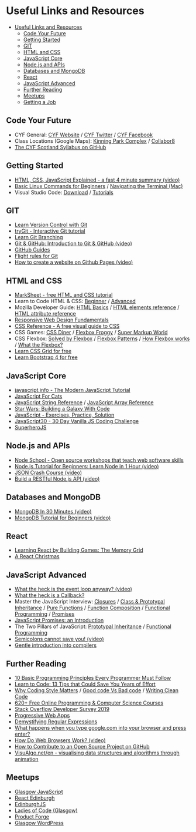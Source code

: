 # Useful Links and Resources

- [Useful Links and Resources](#useful-links-and-resources)
  - [Code Your Future](#code-your-future)
  - [Getting Started](#getting-started)
  - [GIT](#git)
  - [HTML and CSS](#html-and-css)
  - [JavaScript Core](#javascript-core)
  - [Node.js and APIs](#nodejs-and-apis)
  - [Databases and MongoDB](#databases-and-mongodb)
  - [React](#react)
  - [JavaScript Advanced](#javascript-advanced)
  - [Further Reading](#further-reading)
  - [Meetups](#meetups)
  - [Getting a Job](#getting-a-job)

## Code Your Future

- CYF General:
  [CYF Website](https://codeyourfuture.io/) /
  [CYF Twitter](https://twitter.com/CodeYourFuture_/) /
  [CYF Facebook](https://www.facebook.com/codeyourfuture.io)
- Class Locations (Google Maps):
  [Kinning Park Complex](https://goo.gl/maps/ur4jmj2H83R2) /
  [Collabor8](https://goo.gl/maps/C6aFxhqyvqz)
- [The CYF Scotland Syllabus on GitHub](https://github.com/CodeYourFuture/syllabus/tree/scotland)

## Getting Started

- [HTML, CSS, JavaScript Explained - a fast 4 minute summary (video)](https://www.youtube.com/watch?v=gT0Lh1eYk78)
- [Basic Linux Commands for Beginners](https://maker.pro/linux/tutorial/basic-linux-commands-for-beginners)
  / [Navigating the Terminal (Mac)](https://computers.tutsplus.com/tutorials/navigating-the-terminal-a-gentle-introduction--mac-3855)
- Visual Studio Code:
  [Download](https://code.visualstudio.com/download) /
  [Tutorials](https://code.visualstudio.com/docs/getstarted/introvideos)

## GIT

- [Learn Version Control with Git](https://www.git-tower.com/learn/git/videos/)
- [tryGit - Interactive Git tutorial](https://try.github.io)
- [Learn Git Branching](https://learngitbranching.js.org/)
- [Git & GitHub: Introduction to Git & GitHub (video)](https://www.youtube.com/watch?v=vR-y_2zWrIE&list=PLWKjhJtqVAbkFiqHnNaxpOPhh9tSWMXIF)
- [GitHub Guides](https://guides.github.com/)
- [Flight rules for Git](https://github.com/k88hudson/git-flight-rules/blob/master/README.md)
- [How to create a website on Github Pages (video)](https://www.youtube.com/watch?v=bwThn0rxv7M)

## HTML and CSS

- [MarkSheet - free HTML and CSS tutorial](https://marksheet.io/)
- Learn to Code HTML & CSS:
  [Beginner](https://learn.shayhowe.com/) /
  [Advanced](https://learn.shayhowe.com/advanced-html-css/)
- Mozilla Developer Guide:
  [HTML Basics](https://developer.mozilla.org/en-US/docs/Learn/Getting_started_with_the_web/HTML_basics)
  / [HTML elements reference](https://developer.mozilla.org/en-US/docs/Web/HTML/Element)
  / [HTML attribute reference](https://developer.mozilla.org/en-US/docs/Web/HTML/Attributes)
- [Responsive Web Design Fundamentals](https://eu.udacity.com/course/responsive-web-design-fundamentals--ud893)
- [CSS Reference - A free visual guide to CSS](https://cssreference.io/)
- CSS Games:
  [CSS Diner](https://flukeout.github.io/) /
  [Flexbox Froggy](https://flexboxfroggy.com/) /
  [Super Markup World](http://supermarkupworld.com/)
- CSS Flexbox:
  [Solved by Flexbox](https://philipwalton.github.io/solved-by-flexbox/)
  / [Flexbox Patterns](https://www.flexboxpatterns.com/)
  / [How Flexbox works](https://www.freecodecamp.org/news/an-animated-guide-to-flexbox-d280cf6afc35/)
  / [What the Flexbox?](https://flexbox.io/)
- [Learn CSS Grid for free](https://scrimba.com/g/gR8PTE)
- [Learn Bootstrap 4 for free](https://scrimba.com/g/gbootstrap4)

## JavaScript Core

- [javascript.info - The Modern JavaScript Tutorial](https://javascript.info/)
- [JavaScript For Cats](http://jsforcats.com/)
- [JavaScript String Reference](https://www.w3schools.com/jsref/jsref_obj_string.asp)
  / [JavaScript Array Reference](https://www.w3schools.com/jsref/jsref_obj_array.asp)
- [Star Wars: Building a Galaxy With Code](https://studio.code.org/s/starwars/)
- [JavaScript - Exercises, Practice, Solution](https://www.w3resource.com/javascript-exercises/)
- [JavaScript30 - 30 Day Vanilla JS Coding Challenge](https://javascript30.com/)
- [SuperheroJS](http://superherojs.com/)

## Node.js and APIs

- [Node School - Open source workshops that teach web software skills](https://nodeschool.io/)
- [Node.js Tutorial for Beginners: Learn Node in 1 Hour (video)](https://www.youtube.com/watch?v=TlB_eWDSMt4)
- [JSON Crash Course (video)](https://www.youtube.com/watch?v=wI1CWzNtE-M)
- [Build a RESTful Node.js API (video)](https://scotch.io/courses/build-a-restful-nodejs-api)

## Databases and MongoDB

- [MongoDB In 30 Minutes (video)](https://www.youtube.com/watch?v=pWbMrx5rVBE)
- [MongoDB Tutorial for Beginners (video)](https://www.youtube.com/playlist?list=PL4cUxeGkcC9jpvoYriLI0bY8DOgWZfi6u)

## React

- [Learning React by Building Games: The Memory Grid](https://medium.com/@samerbuna/learn-react-by-building-simple-games-the-memory-grid-58d4ca2b2f07)
- [A React Christmas](https://react.christmas/)

## JavaScript Advanced

- [What the heck is the event loop anyway? (video)](https://www.youtube.com/watch?v=8aGhZQkoFbQ)
- [What the heck is a Callback?](https://codeburst.io/javascript-what-the-heck-is-a-callback-aba4da2deced)
- Master the JavaScript Interview:
  [Closures](https://medium.com/javascript-scene/master-the-javascript-interview-what-is-a-closure-b2f0d2152b36)
  / [Class & Prototypal Inheritance](https://medium.com/javascript-scene/master-the-javascript-interview-what-s-the-difference-between-class-prototypal-inheritance-e4cd0a7562e9)
  / [Pure Functions](https://medium.com/javascript-scene/master-the-javascript-interview-what-is-a-pure-function-d1c076bec976)
  / [Function Composition](https://medium.com/javascript-scene/master-the-javascript-interview-what-is-function-composition-20dfb109a1a0)
  / [Functional Programming](https://medium.com/javascript-scene/master-the-javascript-interview-what-is-functional-programming-7f218c68b3a0)
  / [Promises](https://medium.com/javascript-scene/master-the-javascript-interview-what-is-a-promise-27fc71e77261)
- [JavaScript Promises: an Introduction](https://developers.google.com/web/fundamentals/primers/promises)
- The Two Pillars of JavaScript:
  [Prototypal Inheritance](https://medium.com/javascript-scene/the-two-pillars-of-javascript-ee6f3281e7f3) /
  [Functional Programming](https://medium.com/javascript-scene/the-two-pillars-of-javascript-pt-2-functional-programming-a63aa53a41a4)
- [Semicolons cannot save you! (video)](https://www.youtube.com/watch?v=Qlr-FGbhKaI)
- [Gentle introduction into compilers](https://medium.com/dailyjs/gentle-introduction-into-compilers-part-1-lexical-analysis-and-scanner-733246be6738)

## Further Reading

- [10 Basic Programming Principles Every Programmer Must Follow](https://www.makeuseof.com/tag/basic-programming-principles/)
- [Learn to Code: 13 Tips that Could Save You Years of Effort](https://medium.com/javascript-scene/learn-to-code-13-tips-that-could-save-you-years-of-effort-92ce799a3e1f)
- [Why Coding Style Matters](https://www.smashingmagazine.com/2012/10/why-coding-style-matters/) /
  [Good code Vs Bad code](https://medium.com/@navdeepsingh_2336/good-code-vs-bad-code-35624b4e91bc) /
  [Writing Clean Code](https://dev.to/gonedark/writing-clean-code)
- [620+ Free Online Programming & Computer Science Courses](https://www.freecodecamp.org/news/620-free-online-programming-computer-science-courses-you-can-start-in-march-68af9d45a115/)
- [Stack Overflow Developer Survey 2019](https://insights.stackoverflow.com/survey/2019)
- [Progressive Web Apps](https://developers.google.com/web/progressive-web-apps/)
- [Demystifying Regular Expressions](https://www.sitepoint.com/demystifying-regex-with-practical-examples/)
- [What happens when you type google.com into your browser and press enter?](https://github.com/alex/what-happens-when)
- [How Do Web Browsers Work? (video)](https://www.youtube.com/watch?v=WjDrMKZWCt0)
- [How to Contribute to an Open Source Project on GitHub](https://egghead.io/courses/how-to-contribute-to-an-open-source-project-on-github)
- [VisuAlgo.net/en - visualising data structures and algorithms through animation](https://visualgo.net/en)

## Meetups

- [Glasgow JavaScript](https://www.meetup.com/Glasgow-JavaScript/)
- [React Edinburgh](https://www.meetup.com/react-edinburgh/)
- [EdinburghJS](https://www.meetup.com/EdinburghJS/)
- [Ladies of Code (Glasgow)](https://www.meetup.com/Ladies-of-Code-Glasgow/)
- [Product Forge](https://productforge.io/)
- [Glasgow WordPress](https://www.meetup.com/Glasgow-WordPress-Meetup/)
